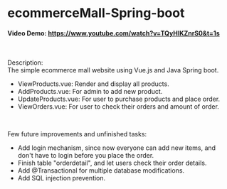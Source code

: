 # ecommerceMall-Spring-boot
#### Video Demo:  https://www.youtube.com/watch?v=TQyHlKZnrS0&t=1s
  
<br>

Description:  
The simple ecommerce mall website using Vue.js and Java Spring boot.

- ViewProducts.vue: Render and display all products.
- AddProducts.vue: For admin to add new product.
- UpdateProducts.vue: For user to purchase products and place order.
- ViewOrders.vue: For user to check their orders and amount of order.
  
<br>

Few future improvements and unfinished tasks:
- Add login mechanism, since now everyone can add new items, and don't have to login before you place the order. 
- Finish table "orderdetail", and let users check their order details.
- Add @Transactional for multiple database modifications.
- Add SQL injection prevention.
  
<br>
